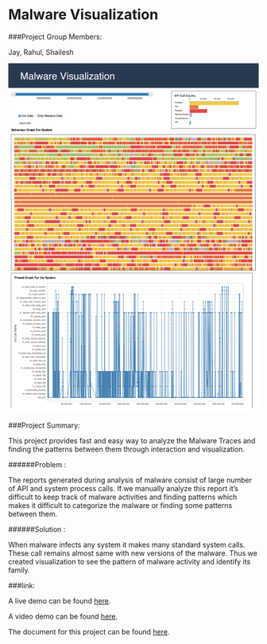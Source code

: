 # Malware Visualization

###Project Group Members: 

Jay, Rahul, Shailesh



![Malware Visualization](/img/MalwareVis.png)




###Project Summary:


This project provides fast and easy way to analyze the Malware Traces and finding the patterns between them through interaction and visualization.

######Problem : 

The reports generated during analysis of malware consist of large number of API and system process calls. If we manually analyze this report it’s difficult to keep track of malware activities and finding patterns which makes it difficult to categorize the malware or finding some patterns between them.

######Solution : 

When malware infects any system it makes many standard system calls. These call remains almost same with new versions of the malware. Thus we created visualization to see the pattern of malware activity and identify its family.



###link:

A live demo can be found <a href="http://nyu-cs6313-fall2015.github.io/Group-10/" target="_blank">here</a>.

A video demo can be found <a href="#" target="_blank">here</a>.

The document for this project can be found [here]().




